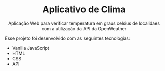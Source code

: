 <h1 align="center"> Aplicativo de Clima </h1>

<p align="center">
Aplicação Web para verificar temperatura em graus celsius de localidaes com a utilização da API da OpenWeather
</p>

Esse projeto foi desenvolvido com as seguintes tecnologias:

- Vanilla JavaScript
- HTML
- CSS
- API

  
